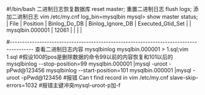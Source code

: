 #!/bin/bash
二进制日志恢复数据库
reset master;	重置二进制日志
flush logs;		添加二进制日志
vim /etc/my.cnf
log_bin=mysqlbin
mysql> show master status;
| File            | Position | Binlog_Do_DB | Binlog_Ignore_DB | Executed_Gtid_Set |
| mysqlbin.000001 |    12061 |              |                  |                   |

#---------------------------------------------------------------------------------------
查看二进制日志内容
mysqlbinlog mysqlbin.000001 > 1.sql;vim 1.sql
#假设100的pos是删除数据的命令99以前的内容恢复和101以后的
mysqlbinlog --stop-position=99   mysqlbin.000001 |mysql -uroot -pPwd@123456
mysqlbinlog --start-position=101 mysqlbin.000001 |mysql -uroot -pPwd@123456
#报错 Can t find record in 
vim /etc/my.cnf
slave-skip-errors=1032
#报错主键冲突mysql-uroot-p加-f
